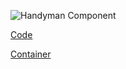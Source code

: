![Handyman Component](https://www.plantuml.com/plantuml/svg/pLTDJnD16BxtLumzbGJeGK-UA8K0fc2beF7KJBSZRB9VsTsgn9XW5Jb0vEA1ctemNckXKgKjVs7s7_dCx4Ttso8ja4W_TcVVlX_F-pdJESUbjblJDR9CZUgEJWsIDtNBD9ZXfkwfXgBLgenikwxbFCncRVfgTajrjskLciDinJHSiCqgffwrD6e8DJEEMzNKIZR_OAOeI9khXQnE7PVP89KZrRCMU5EfGkxvuysDyhELZULoON5fSMqXCvLAkQghCS8_ypPly1Dl5zSEtWt2__0U5XUuTdcBTxqwLasIkK-yzs33Mb8FeICFR5GrcBrGoLGhqoIzG5rQeGvBOxtEDEggfa4r4f99ITbcEXM_yk_IP9UtlJe1XgxtWVT00WBl8uYV2EyH2UBSE-Hdqcm3K5fuFlBsfY7ZxGc6yu3y2oeE1EbKgfKFwQa4HDqqjim1b6jcwKc1n2atH0QRfHsaGYylldOpo4xLKQZ5eBWGhadEiZHLaT6H5h_2tayOgUFUWbNl7O7Y1ZBHaFSERnFn4HH1wo8JzP0-4Wc-lzFn39NdpPfHfVPEXbegREQAAmaOK-HDYk0L5K-6AWf4NC7hhuXGPfkQnco1UlLfdgmpPv3Clm376P08L4VIdSk2nJieANuXmzsKqQjxXt1U2hT3xn89zebHYiKZt4m2LpILITnvkVWli8DCWQyRPce8foFB1BRzUXaN9-os486UzqvgRlRnNbAhGEOpzy28iWO-aDgIrE8Txs08cPWxiBM9snsBtc08vLornBIf6IJt0XEGb7nQdqi0B5csQcoHUKQDQqQHdyW65Rvq0x71E1B9WV7exGj_uHPO6tuh2uU5rC6_6tPa2vQHXvUgmcAjMF8fCTTY5FuD47QXkoq6oQbmBH5pCR_nsz6rkalKHWoGh96HQ2O5WvcsBpBG1oBZ9WDyTFMe6pK3OZY3MN0xSRiXr54HjPbbXk5SnzfHNTFUYU5C4lanRAFml5q0xFZRT0HvDznEK6t2aqixKG1j4l2ARQOrk7MEZ6Y0CmZddKGQTaq0DMoPsyTwLUzS1LbUS4oATeB-EEF762rHD806rHP82O5eRnwU4ED9zWK6eZMfUBnunvJrkULvaV-G0HIRKeia--XG9EJHmdm-fY5cxBhY0UAnuvNadi3Ry1GoD8d6aklp9_jkF66VEJpkJXYbGG3n8-n8yw0lRsmKOofY8jV9KqmyEYDTPdbflIX4twPISyoeul_ENm00 "Handyman Component")

[Code](../code/handyman.md)

[Container](../container/handyman.md)

